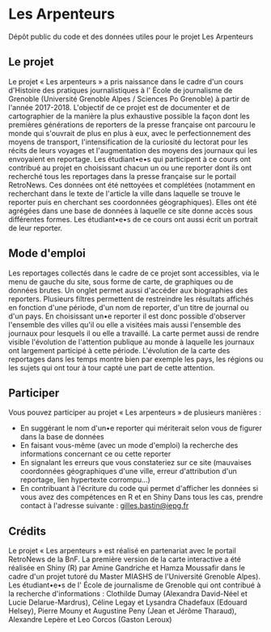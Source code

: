 # Les Arpenteurs

Dépôt public du code et des données utiles pour le projet Les Arpenteurs

## Le projet

Le projet « Les arpenteurs » a pris naissance dans le cadre d'un cours d'Histoire des pratiques journalistiques
à l' École de journalisme de Grenoble (Université Grenoble Alpes / Sciences Po Grenoble) à partir de l'année 2017-2018.
L'objectif de ce projet est de documenter et de cartographier de la manière la plus exhaustive possible la façon dont les
premières générations de reporters de la presse française ont parcouru le monde qui s'ouvrait de plus en plus à eux,
avec le perfectionnement des moyens de transport, l'intensification de la curiosité du lectorat pour les récits de leurs voyages
et l'augmentation des moyens des journaux qui les envoyaient en reportage.
Les étudiant•e•s qui participent à ce cours ont contribué au projet en choisissant chacun un ou une reporter dont ils ont recherché
tous les reportages dans la presse française sur le portail RetroNews. Ces données ont été nettoyées et complétées
(notamment en recherchant dans le texte de l'article la ville dans laquelle se trouve le reporter puis en cherchant
ses coordonnées géographiques). Elles ont été agrégées dans une base de données à laquelle ce site donne accès sous différentes formes.
Les étudiant•e•s de ce cours ont aussi écrit un portrait de leur reporter.

## Mode d'emploi

Les reportages collectés dans le cadre de ce projet sont accessibles, via le menu de gauche du site, sous forme de carte, de graphiques ou de données brutes. Un onglet permet aussi d'accéder aux biographies des reporters. Plusieurs filtres permettent de restreindre les résultats affichés en fonction d'une période, d'un nom de reporter, d'un titre de journal ou d'un pays.
En choisissant un•e reporter il est donc possible d'observer l'ensemble des villes qu'il ou elle a visitées mais aussi l'ensemble des journaux pour lesquels il ou elle a travaillé. La carte permet aussi de rendre visible l'évolution de l'attention publique au monde à laquelle les journaux ont largement participé à cette période. L'évolution de la carte des reportages dans les temps montre bien par exemple les pays, les régions ou les sujets qui ont tour à tour capté une part de cette attention.

## Participer

Vous pouvez participer au projet « Les arpenteurs » de plusieurs manières :
- En suggérant le nom d'un•e reporter qui mériterait selon vous de figurer dans la base de données
- En faisant vous-même (avec un mode d'emploi) la recherche des informations concernant ce ou cette reporter
- En signalant les erreurs que vous constateriez sur ce site (mauvaises coordonnées géographiques d'une ville, erreur d'attribution d'un reportage, lien hypertexte corrompu…)
- En contribuant à l'écriture du code qui permet d'afficher les données si vous avez des compétences en R et en Shiny
Dans tous les cas, prendre contact à l'adresse suivante : gilles.bastin@iepg.fr

## Crédits

Le projet « Les arpenteurs » est réalisé en partenariat avec le portail RetroNews de la BnF.
La première version de la carte interactive a été réalisée en Shiny (R) par Amine Gandriche et Hamza Moussafir dans le cadre d'un projet tutoré du Master MIASHS de l'Université Grenoble Alpes).
Les étudiant•e•s de l' École de journalisme de Grenoble qui ont contribué à la recherche d'informations : Clothilde Dumay (Alexandra David-Néel et Lucie Delarue-Mardrus), Céline Legay et Lysandra Chadefaux (Edouard Helsey), Pierre Mouny et Augustine Peny (Jean et Jérôme Tharaud), Alexandre Lepère et Leo Corcos (Gaston Leroux) 
